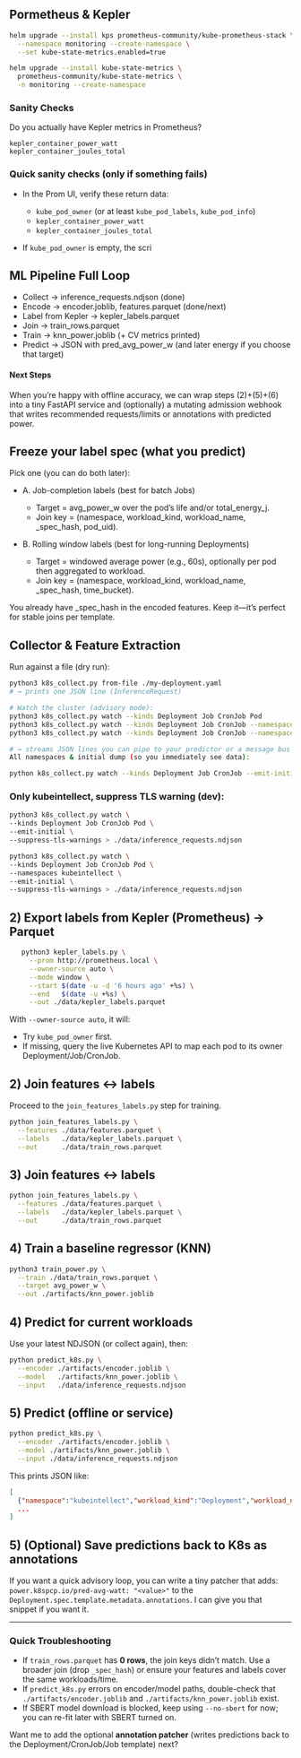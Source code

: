 ## Pormetheus & Kepler

```bash
helm upgrade --install kps prometheus-community/kube-prometheus-stack \
  --namespace monitoring --create-namespace \
  --set kube-state-metrics.enabled=true

helm upgrade --install kube-state-metrics \
  prometheus-community/kube-state-metrics \
  -n monitoring --create-namespace

```

### Sanity Checks

Do you actually have Kepler metrics in Prometheus?

```
kepler_container_power_watt
kepler_container_joules_total
```
### Quick sanity checks (only if something fails)

* In the Prom UI, verify these return data:

  * `kube_pod_owner` (or at least `kube_pod_labels`, `kube_pod_info`)
  * `kepler_container_power_watt`
  * `kepler_container_joules_total`
* If `kube_pod_owner` is empty, the scri




## ML Pipeline Full Loop

* Collect → inference_requests.ndjson (done)
* Encode → encoder.joblib, features.parquet (done/next)
* Label from Kepler → kepler_labels.parquet
* Join → train_rows.parquet
* Train → knn_power.joblib (+ CV metrics printed)
* Predict → JSON with pred_avg_power_w (and later energy if you choose that target)

#### Next Steps

When you’re happy with offline accuracy, we can wrap steps (2)+(5)+(6) into a tiny FastAPI service and (optionally) a mutating admission webhook that writes recommended requests/limits or annotations with predicted power.

## Freeze your label spec (what you predict)

Pick one (you can do both later):

- A. Job-completion labels (best for batch Jobs)
  - Target = avg_power_w over the pod’s life and/or total_energy_j.
  - Join key = (namespace, workload_kind, workload_name, _spec_hash, pod_uid).

- B. Rolling window labels (best for long-running Deployments)
  - Target = windowed average power (e.g., 60s), optionally per pod then aggregated to workload.
  - Join key = (namespace, workload_kind, workload_name, _spec_hash, time_bucket).

You already have _spec_hash in the encoded features. Keep it—it’s perfect for stable joins per template.


## Collector & Feature Extraction

Run against a file (dry run):
```bash
python3 k8s_collect.py from-file ./my-deployment.yaml
# → prints one JSON line (InferenceRequest)

# Watch the cluster (advisory mode):
python3 k8s_collect.py watch --kinds Deployment Job CronJob Pod
python3 k8s_collect.py watch --kinds Deployment Job CronJob --namespaces default team-a
python3 k8s_collect.py watch --kinds Deployment Job CronJob --namespaces kubeintellect

# → streams JSON lines you can pipe to your predictor or a message bus
All namespaces & initial dump (so you immediately see data):

python k8s_collect.py watch --kinds Deployment Job CronJob --emit-initial
```

### Only kubeintellect, suppress TLS warning (dev):

```bash
python3 k8s_collect.py watch \
--kinds Deployment Job CronJob Pod \
--emit-initial \
--suppress-tls-warnings > ./data/inference_requests.ndjson
```


```bash
python3 k8s_collect.py watch \
--kinds Deployment Job CronJob Pod \
--namespaces kubeintellect \
--emit-initial \
--suppress-tls-warnings > ./data/inference_requests.ndjson
```

## 2) Export labels from Kepler (Prometheus) → Parquet

```bash
   python3 kepler_labels.py \
     --prom http://prometheus.local \
     --owner-source auto \
     --mode window \
     --start $(date -u -d '6 hours ago' +%s) \
     --end   $(date -u +%s) \
     --out ./data/kepler_labels.parquet
```

With `--owner-source auto`, it will:
* Try `kube_pod_owner` first.
* If missing, query the live Kubernetes API to map each pod to its owner Deployment/Job/CronJob.

## 2) Join features ↔ labels
Proceed to the `join_features_labels.py` step for training.

```bash
python join_features_labels.py \
  --features ./data/features.parquet \
  --labels   ./data/kepler_labels.parquet \
  --out      ./data/train_rows.parquet
```

## 3) Join features ↔ labels

```bash
python join_features_labels.py \
  --features ./data/features.parquet \
  --labels   ./data/kepler_labels.parquet \
  --out      ./data/train_rows.parquet
```

## 4) Train a baseline regressor (KNN)

```bash
python3 train_power.py \
  --train ./data/train_rows.parquet \
  --target avg_power_w \
  --out ./artifacts/knn_power.joblib
```




## 4) Predict for current workloads

Use your latest NDJSON (or collect again), then:

```bash
python predict_k8s.py \
  --encoder ./artifacts/encoder.joblib \
  --model   ./artifacts/knn_power.joblib \
  --input   ./data/inference_requests.ndjson
```


## 5) Predict (offline or service)

```bash
python predict_k8s.py \
  --encoder ./artifacts/encoder.joblib \
  --model ./artifacts/knn_power.joblib \
  --input ./data/inference_requests.ndjson
```



This prints JSON like:

```json
[
  {"namespace":"kubeintellect","workload_kind":"Deployment","workload_name":"postgres","_spec_hash":"...","pred_avg_power_w": 12.7},
  ...
]
```

## 5) (Optional) Save predictions back to K8s as annotations

If you want a quick advisory loop, you can write a tiny patcher that adds:
`power.k8spcp.io/pred-avg-watt: "<value>"` to the `Deployment.spec.template.metadata.annotations`. I can give you that snippet if you want it.

---

### Quick Troubleshooting

* If `train_rows.parquet` has **0 rows**, the join keys didn’t match. Use a broader join (drop `_spec_hash`) or ensure your features and labels cover the same workloads/time.
* If `predict_k8s.py` errors on encoder/model paths, double-check that `./artifacts/encoder.joblib` and `./artifacts/knn_power.joblib` exist.
* If SBERT model download is blocked, keep using `--no-sbert` for now; you can re-fit later with SBERT turned on.

Want me to add the optional **annotation patcher** (writes predictions back to the Deployment/CronJob/Job template) next?
